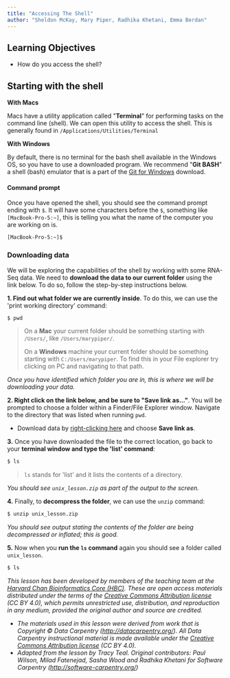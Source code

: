 ```yaml
---
title: "Accessing The Shell"
author: "Sheldon McKay, Mary Piper, Radhika Khetani, Emma Berdan"
---
```


## Learning Objectives
- How do you access the shell?


## Starting with the shell

**With Macs**

Macs have a utility application called "**Terminal**" for performing tasks on the command line (shell). We can open this utility to access the shell. This is generally found in `/Applications/Utilities/Terminal`

**With Windows**

By default, there is no terminal for the bash shell available in the Windows OS, so you have to use a downloaded program. We recommend "**Git BASH**" a shell (bash) emulator that is a part of the [Git for Windows](https://git-for-windows.github.io/) download.

#### Command prompt

Once you have opened the shell, you should see the command prompt ending with `$`. It will have some characters before the `$`, something like `[MacBook-Pro-5:~]`, this is telling you what the name of the computer you are working on is. 

```bash
[MacBook-Pro-5:~]$ 
```


### Downloading data

We will be exploring the capabilities of the shell by working with some RNA-Seq data. We need to **download the data to our current folder** using the link below. To do so, follow the step-by-step instructions below.

**1. Find out what folder we are currently inside**. To do this, we can use the 'print working directory' command:

```bash
$ pwd
```

> On a **Mac** your current folder should be something starting with `/Users/`, like `/Users/marypiper/`.
> 
> On a **Windows** machine your current folder should be something starting with `C:/Users/marypiper`. To find this in your File explorer try clicking on PC and navigating to that path.

_Once you have identified which folder you are in, this is where we will be downloading your data._

**2. Right click on the link below, and be sure to "Save link as..."**. You will be prompted to choose a folder within a Finder/File Explorer window. Navigate to the directory that was listed when running `pwd`.

* Download data by [right-clicking here](https://github.com/hbctraining/Training-modules/blob/master/Intro_shell/data/unix_lesson.zip?raw=true) and choose **Save link as**.

**3.** Once you have downloaded the file to the correct location, go back to your **terminal window and type the 'list' command**:

```bash
$ ls
```

> `ls` stands for 'list' and it lists the contents of a directory.

_You should see `unix_lesson.zip` as part of the output to the screen._

**4.** Finally, to **decompress the folder**, we can use the `unzip` command:

```bash
$ unzip unix_lesson.zip 
```

_You should see output stating the contents of the folder are being decompressed or inflated; this is good._ 

**5.** Now when you **run the `ls` command** again you should see a folder called `unix_lesson`.

```bash
$ ls
```



*This lesson has been developed by members of the teaching team at the [Harvard Chan Bioinformatics Core (HBC)](http://bioinformatics.sph.harvard.edu/). These are open access materials distributed under the terms of the [Creative Commons Attribution license](https://creativecommons.org/licenses/by/4.0/) (CC BY 4.0), which permits unrestricted use, distribution, and reproduction in any medium, provided the original author and source are credited.*

* *The materials used in this lesson were derived from work that is Copyright © Data Carpentry (http://datacarpentry.org/). 
All Data Carpentry instructional material is made available under the [Creative Commons Attribution license](https://creativecommons.org/licenses/by/4.0/) (CC BY 4.0).*
* *Adapted from the lesson by Tracy Teal. Original contributors: Paul Wilson, Milad Fatenejad, Sasha Wood and Radhika Khetani for Software Carpentry (http://software-carpentry.org/)*
